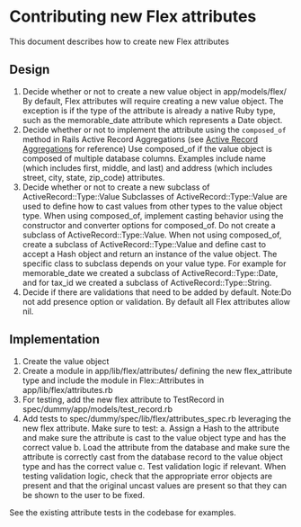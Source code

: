 # Contributing new Flex attributes

This document describes how to create new Flex attributes

## Design

1. Decide whether or not to create a new value object in app/models/flex/
   By default, Flex attributes will require creating a new value object. The exception is if the type of the attribute is already a native Ruby type, such as the memorable_date attribute which represents a Date object.
2. Decide whether or not to implement the attribute using the `composed_of` method in Rails Active Record Aggregations (see [Active Record Aggregations](https://api.rubyonrails.org/classes/ActiveRecord/Aggregations/ClassMethods.html) for reference)
   Use composed_of if the value object is composed of multiple database columns. Examples include name (which includes first, middle, and last) and address (which includes street, city, state, zip_code) attributes.
3. Decide whether or not to create a new subclass of ActiveRecord::Type::Value
   Subclasses of ActiveRecord::Type::Value are used to define how to cast values from other types to the value object type. When using composed_of, implement casting behavior using the constructor and converter options for composed_of. Do not create a subclass of ActiveRecord::Type::Value. When not using composed_of, create a subclass of ActiveRecord::Type::Value and define cast to accept a Hash object and return an instance of the value object. The specific class to subclass depends on your value type. For example for memorable_date we created a subclass of ActiveRecord::Type::Date, and for tax_id we created a subclass of ActiveRecord::Type::String.
4. Decide if there are validations that need to be added by default.
  Note:Do not add presence option or validation. By default all Flex attributes allow nil.

## Implementation

1. Create the value object
2. Create a module in app/lib/flex/attributes/ defining the new flex_attribute type and include the module in Flex::Attributes in app/lib/flex/attributes.rb
3. For testing, add the new flex attribute to TestRecord in spec/dummy/app/models/test_record.rb
4. Add tests to spec/dummy/spec/lib/flex/attributes_spec.rb leveraging the new flex attribute. Make sure to test:
  a. Assign a Hash to the attribute and make sure the attribute is cast to the value object type and has the correct value
  b. Load the attribute from the database and make sure the attribute is correctly cast from the database record to the value object type and has the correct value
  c. Test validation logic if relevant. When testing validation logic, check that the appropriate error objects are present and that the original uncast values are present so that they can be shown to the user to be fixed.

See the existing attribute tests in the codebase for examples.
